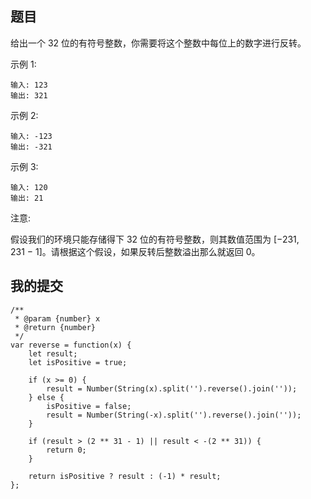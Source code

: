 ## 题目

给出一个 32 位的有符号整数，你需要将这个整数中每位上的数字进行反转。

示例 1:

```
输入: 123
输出: 321
```

示例 2:

```
输入: -123
输出: -321
```

示例 3:

```
输入: 120
输出: 21
```

注意:

假设我们的环境只能存储得下 32 位的有符号整数，则其数值范围为 [−231,  231 − 1]。请根据这个假设，如果反转后整数溢出那么就返回 0。

## 我的提交

```
/**
 * @param {number} x
 * @return {number}
 */
var reverse = function(x) {
    let result;
    let isPositive = true;

    if (x >= 0) {
        result = Number(String(x).split('').reverse().join(''));
    } else {
        isPositive = false;
        result = Number(String(-x).split('').reverse().join(''));
    }

    if (result > (2 ** 31 - 1) || result < -(2 ** 31)) {
        return 0;
    }

    return isPositive ? result : (-1) * result;
};
```